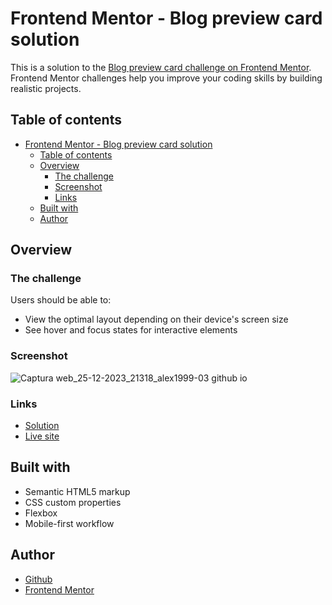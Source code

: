 # Frontend Mentor - Blog preview card solution

This is a solution to the [Blog preview card challenge on Frontend Mentor](https://www.frontendmentor.io/challenges/blog-preview-card-ckPaj01IcS). Frontend Mentor challenges help you improve your coding skills by building realistic projects. 

## Table of contents

- [Frontend Mentor - Blog preview card solution](#frontend-mentor---blog-preview-card-solution)
  - [Table of contents](#table-of-contents)
  - [Overview](#overview)
    - [The challenge](#the-challenge)
    - [Screenshot](#screenshot)
    - [Links](#links)
  - [Built with](#built-with)
  - [Author](#author)

## Overview

### The challenge

Users should be able to:

- View the optimal layout depending on their device's screen size
- See hover and focus states for interactive elements

### Screenshot

![Captura web_25-12-2023_21318_alex1999-03 github io](https://github.com/Alex1999-03/blog-preview-card-main/assets/64668518/719cfee1-2798-4002-a9fd-fe6b73833378)

### Links

- [Solution](https://www.frontendmentor.io/solutions/blog-preview-card-with-html-and-css-ctjv320j4-)
- [Live site](https://alex1999-03.github.io/blog-preview-card-main)

## Built with

- Semantic HTML5 markup
- CSS custom properties
- Flexbox
- Mobile-first workflow

## Author

- [Github](https://github.com/Alex1999-03)
- [Frontend Mentor](https://www.frontendmentor.io/profile/Alex1999-03)